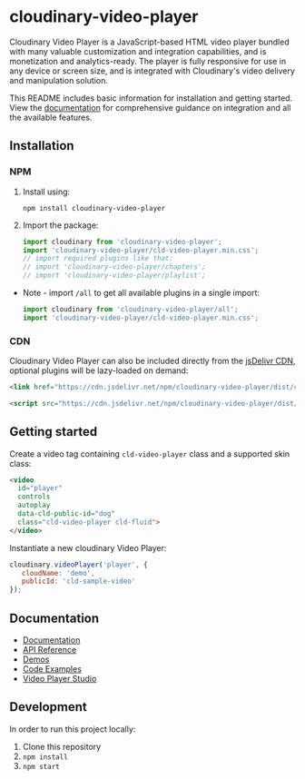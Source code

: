 # cloudinary-video-player

Cloudinary Video Player is a JavaScript-based HTML video player bundled with many valuable customization and integration capabilities, and is monetization and analytics-ready. The player is fully responsive for use in any device or screen size, and is integrated with Cloudinary's video delivery and manipulation solution.

This README includes basic information for installation and getting started. View the [documentation](https://cloudinary.com/documentation/cloudinary_video_player) for comprehensive guidance on integration and all the available features.

## Installation

### NPM
1. Install using:

   ```shell
   npm install cloudinary-video-player
   ```
2. Import the package:

   ```js
   import cloudinary from 'cloudinary-video-player';
   import 'cloudinary-video-player/cld-video-player.min.css';
   // import required plugins like that:
   // import 'cloudinary-video-player/chapters';
   // import 'cloudinary-video-player/playlist';
   ```

* Note - import `/all` to get all available plugins in a single import:

   ```js
   import cloudinary from 'cloudinary-video-player/all';
   import 'cloudinary-video-player/cld-video-player.min.css';
   ```

### CDN

Cloudinary Video Player can also be included directly from the [jsDelivr CDN](https://www.jsdelivr.com/), optional plugins will be lazy-loaded on demand:

```html
<link href="https://cdn.jsdelivr.net/npm/cloudinary-video-player/dist/cld-video-player.min.css" rel="stylesheet">

<script src="https://cdn.jsdelivr.net/npm/cloudinary-video-player/dist/cld-video-player.min.js" type="text/javascript"></script>
```


## Getting started

Create a video tag containing `cld-video-player` class and a supported skin class:
```html
<video
  id="player"
  controls
  autoplay
  data-cld-public-id="dog"
  class="cld-video-player cld-fluid">
</video>
```

Instantiate a new cloudinary Video Player:
```javascript
cloudinary.videoPlayer('player', {
   cloudName: 'demo',
   publicId: 'cld-sample-video'
});
```

## Documentation
- [Documentation](https://cloudinary.com/documentation/cloudinary_video_player)
- [API Reference](https://cloudinary.com/documentation/video_player_api_reference)
- [Demos](https://cloudinary.com/demos?filter=videos)
- [Code Examples](https://cloudinary.github.io/cloudinary-video-player/)
- [Video Player Studio](https://studio.cloudinary.com/) 

## Development
In order to run this project locally:
1. Clone this repository
1. `npm install`
1. `npm start`

